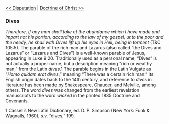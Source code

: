 [<< Disputation](Disputation.md)  |  [Doctrine of Christ >>](Doctrine%20of%20Christ.md)

### Dives

*Therefore, if any man shall take of the abundance which I have made and impart not his portion, according to the law of my gospel, unto the poor and the needy, he shall with Dives lift up his eyes in Hell, being in torment* (T&C 105:5). The parable of the rich man and Lazarus (also called “the Dives and Lazarus” or “Lazarus and Dives”) is a well-known parable of Jesus, appearing in Luke 9:20. Traditionally used as a personal name, “Dives” is not actually a proper name, but a description meaning “rich or wealthy man,” from the Latin *dives*.1 The parable begins in the Latin Vulgate as “*Homo quidam erat dives*,” meaning “There was a certain rich man.” Its English origin dates back to the 14th century, and reference to *dives* in literature has been made by Shakespeare, Chaucer, and Melville, among others. The word *dives* was changed from the earliest revelation manuscripts to the word *wicked* in the printed 1835 Doctrine and Covenants.



1 Cassell’s New Latin Dictionary, ed. D. P. Simpson (New York: Funk & Wagnalls, 1960), s.v. “dives,” 199.